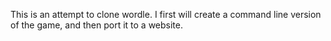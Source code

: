 This is an attempt to clone wordle. I first will create a command line version of the game, and then port it to a website.
